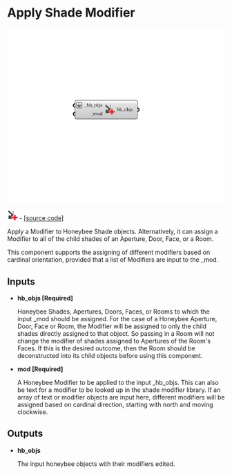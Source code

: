 # Apply Shade Modifier

![](../../.gitbook/assets/Apply_Shade_Modifier.png)

![](../../.gitbook/assets/Apply_Shade_Modifier%20%281%29.png) - [\[source code\]](https://github.com/ladybug-tools/honeybee-grasshopper-radiance/blob/master/honeybee_grasshopper_radiance/src//HB%20Apply%20Shade%20Modifier.py)

Apply a Modifier to Honeybee Shade objects. Alternatively, it can assign a Modifier to all of the child shades of an Aperture, Door, Face, or a Room.

This component supports the assigning of different modifiers based on cardinal orientation, provided that a list of Modifiers are input to the \_mod.

## Inputs

* **hb\_objs \[Required\]**

  Honeybee Shades, Apertures, Doors, Faces, or Rooms to which the input \_mod should be assigned. For the case of a Honeybee Aperture, Door, Face or Room, the Modifier will be assigned to only the child shades directly assigned to that object. So passing in a Room will not change the modifier of shades assigned to Apertures of the Room's Faces. If this is the desired outcome, then the Room should be deconstructed into its child objects before using this component. 

* **mod \[Required\]**

  A Honeybee Modifier to be applied to the input \_hb\_objs. This can also be text for a modifier to be looked up in the shade modifier library. If an array of text or modifier objects are input here, different modifiers will be assigned based on cardinal direction, starting with north and moving clockwise. 

## Outputs

* **hb\_objs**

  The input honeybee objects with their modifiers edited. 

